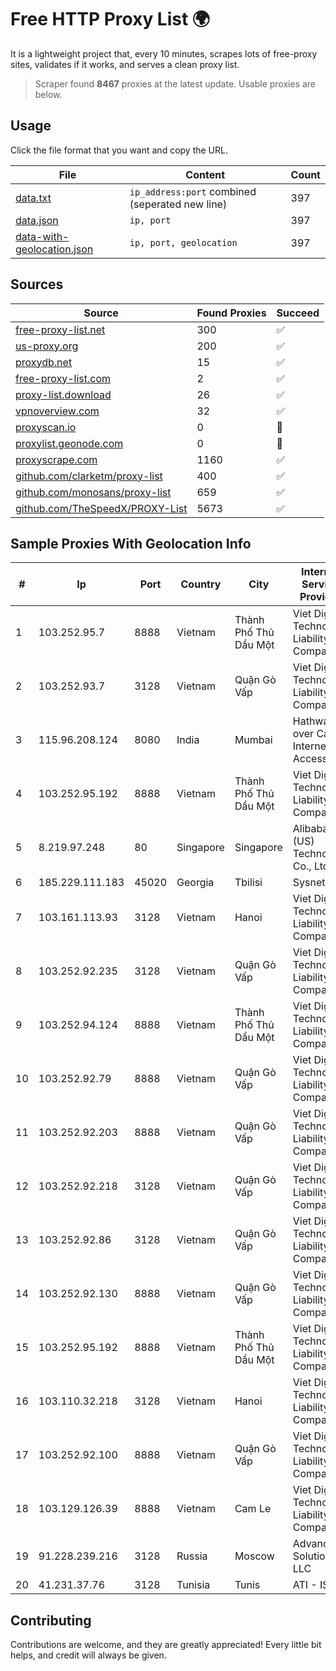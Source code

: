 
# Free HTTP Proxy List 🌍

It is a lightweight project that, every 10 minutes, scrapes lots of free-proxy sites, validates if it works, and serves a clean proxy list.


> Scraper found **8467** proxies at the latest update. Usable proxies are below.

## Usage

Click the file format that you want and copy the URL.


|File|Content|Count|
|----|-------|-----|
|[data.txt](https://raw.githubusercontent.com/themiralay/Proxy-List-World/master/data.txt)|`ip_address:port` combined (seperated new line)|397|
|[data.json](https://raw.githubusercontent.com/themiralay/Proxy-List-World/master/data.json)|`ip, port`|397|
|[data-with-geolocation.json](https://raw.githubusercontent.com/themiralay/Proxy-List-World/master/data-with-geolocation.json)|`ip, port, geolocation`|397|

## Sources

|Source|Found Proxies|Succeed|
|------|-------------|-------|
|[free-proxy-list.net](https://free-proxy-list.net)|300|✅|
|[us-proxy.org](https://www.us-proxy.org)|200|✅|
|[proxydb.net](http://proxydb.net)|15|✅|
|[free-proxy-list.com](https://free-proxy-list.com/?page=&port=&type%5B%5D=http&type%5B%5D=https&up_time=0&search=Search)|2|✅|
|[proxy-list.download](https://www.proxy-list.download/HTTP)|26|✅|
|[vpnoverview.com](https://vpnoverview.com/privacy/anonymous-browsing/free-proxy-servers)|32|✅|
|[proxyscan.io](https://www.proxyscan.io)|0|🚫|
|[proxylist.geonode.com](https://proxylist.geonode.com/api/proxy-list?limit=300&page=1&sort_by=lastChecked&sort_type=desc&protocols=http,https)|0|🚫|
|[proxyscrape.com](https://api.proxyscrape.com/v2/?request=displayproxies&protocol=http&timeout=10000&country=all&ssl=all&anonymity=all)|1160|✅|
|[github.com/clarketm/proxy-list](https://raw.githubusercontent.com/clarketm/proxy-list/master/proxy-list-raw.txt)|400|✅|
|[github.com/monosans/proxy-list](https://raw.githubusercontent.com/monosans/proxy-list/main/proxies/http.txt)|659|✅|
|[github.com/TheSpeedX/PROXY-List](https://raw.githubusercontent.com/TheSpeedX/PROXY-List/master/http.txt)|5673|✅|


## Sample Proxies With Geolocation Info

|#|Ip|Port|Country|City|Internet Service Provider|
|-|--|----|-------|----|-------------------------|
|1|103.252.95.7|8888|Vietnam|Thành Phố Thủ Dầu Một|Viet Digital Technology Liability Company|
|2|103.252.93.7|3128|Vietnam|Quận Gò Vấp|Viet Digital Technology Liability Company|
|3|115.96.208.124|8080|India|Mumbai|Hathway IP over Cable Internet Access|
|4|103.252.95.192|8888|Vietnam|Thành Phố Thủ Dầu Một|Viet Digital Technology Liability Company|
|5|8.219.97.248|80|Singapore|Singapore|Alibaba (US) Technology Co., Ltd.|
|6|185.229.111.183|45020|Georgia|Tbilisi|Sysnet LLC|
|7|103.161.113.93|3128|Vietnam|Hanoi|Viet Digital Technology Liability Company|
|8|103.252.92.235|3128|Vietnam|Quận Gò Vấp|Viet Digital Technology Liability Company|
|9|103.252.94.124|8888|Vietnam|Thành Phố Thủ Dầu Một|Viet Digital Technology Liability Company|
|10|103.252.92.79|8888|Vietnam|Quận Gò Vấp|Viet Digital Technology Liability Company|
|11|103.252.92.203|8888|Vietnam|Quận Gò Vấp|Viet Digital Technology Liability Company|
|12|103.252.92.218|3128|Vietnam|Quận Gò Vấp|Viet Digital Technology Liability Company|
|13|103.252.92.86|3128|Vietnam|Quận Gò Vấp|Viet Digital Technology Liability Company|
|14|103.252.92.130|8888|Vietnam|Quận Gò Vấp|Viet Digital Technology Liability Company|
|15|103.252.95.192|8888|Vietnam|Thành Phố Thủ Dầu Một|Viet Digital Technology Liability Company|
|16|103.110.32.218|3128|Vietnam|Hanoi|Viet Digital Technology Liability Company|
|17|103.252.92.100|8888|Vietnam|Quận Gò Vấp|Viet Digital Technology Liability Company|
|18|103.129.126.39|8888|Vietnam|Cam Le|Viet Digital Technology Liability Company|
|19|91.228.239.216|3128|Russia|Moscow|Advanced Solutions LLC|
|20|41.231.37.76|3128|Tunisia|Tunis|ATI - ISP|



## Contributing

Contributions are welcome, and they are greatly appreciated! Every
little bit helps, and credit will always be given.

